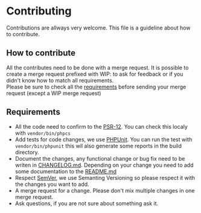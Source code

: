 # Contributing
Contributions are allways very welcome. This file is a guideline about how to contribute. 

## How to contribute
All the contributes need to be done with a merge request. It is possible to create a merge request prefixed with WIP: to ask for feedback or if you didn't know how to match all requirements.  
Please be sure to check all the [requirements](#requirements) before sending your merge request (except a WIP merge request)

## Requirements
* All the code need to confirm to the [PSR-12](http://www.php-fig.org/psr/psr-12/). You can check this localy with `vendor/bin/phpcs`
* Add tests for code changes, we use [PHPUnit](https://phpunit.de/). You can run the test with `vendor/bin/phpunit` this wil also generate some reports in the build directory.
* Document the changes, any functional change or bug fix need to be writen in [CHANGELOG.md](CHANGELOG.md). Depending on your change you need to add some documentation to the [README.md](README.md)
* Respect [SemVer](http://semver.org/), we use Semanting Versioning so please respect it with the changes you want to add.
* A merge request for a change. Please don't mix multiple changes in one merge request.
* Ask questions, if you are not sure about something ask it. 

